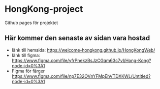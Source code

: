 # HongKong-project

Github pages för projektet

## Här kommer den senaste av sidan vara hostad

* länk till hemsida: https://welcome-hongkong.github.io/HongKongWeb/
* länk till figma: https://www.figma.com/file/yfrPnekzBsJzCGqm63c7vI/Hong-Kong?node-id=0%3A1
* Figma för färger https://www.figma.com/file/np7E32OVnYFMpEhVTDXKWL/Untitled?node-id=0%3A1
